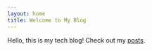 ```yaml
---
layout: home
title: Welcome to My Blog
---
```

Hello, this is my tech blog! Check out my [posts](#).
